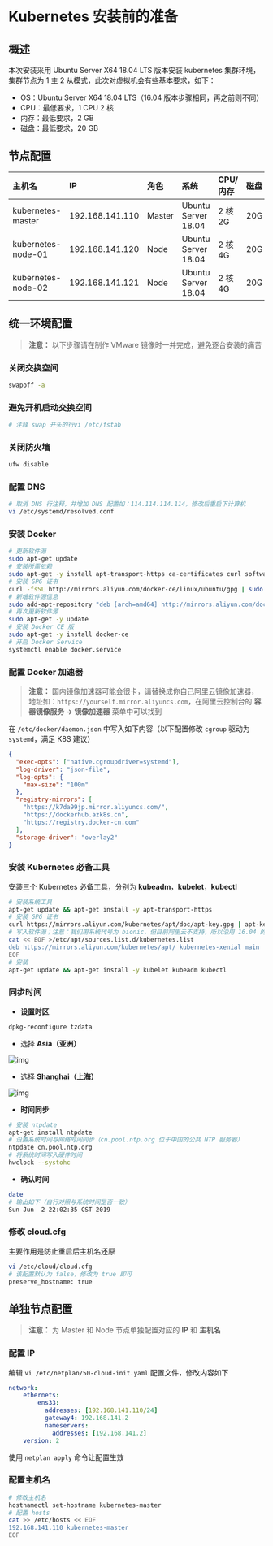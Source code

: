# Kubernetes 安装前的准备

## 概述

本次安装采用 Ubuntu Server X64 18.04 LTS 版本安装 kubernetes 集群环境，集群节点为 1 主 2 从模式，此次对虚拟机会有些基本要求，如下：

- OS：Ubuntu Server X64 18.04 LTS（16.04 版本步骤相同，再之前则不同）
- CPU：最低要求，1 CPU 2 核
- 内存：最低要求，2 GB
- 磁盘：最低要求，20 GB

## 节点配置

| 主机名             | IP              | 角色   | 系统                | CPU/内存 | 磁盘 |
| :----------------- | :-------------- | :----- | :------------------ | :------- | :--- |
| kubernetes-master  | 192.168.141.110 | Master | Ubuntu Server 18.04 | 2 核 2G  | 20G  |
| kubernetes-node-01 | 192.168.141.120 | Node   | Ubuntu Server 18.04 | 2 核 4G  | 20G  |
| kubernetes-node-02 | 192.168.141.121 | Node   | Ubuntu Server 18.04 | 2 核 4G  | 20G  |

## 统一环境配置

> **注意：** 以下步骤请在制作 VMware 镜像时一并完成，避免逐台安装的痛苦

### 关闭交换空间

```sh
swapoff -a
```

### 避免开机启动交换空间

```sh
# 注释 swap 开头的行vi /etc/fstab
```

### 关闭防火墙

```sh
ufw disable
```

### 配置 DNS

```sh
# 取消 DNS 行注释，并增加 DNS 配置如：114.114.114.114，修改后重启下计算机
vi /etc/systemd/resolved.conf
```

### 安装 Docker

```sh
# 更新软件源
sudo apt-get update
# 安装所需依赖
sudo apt-get -y install apt-transport-https ca-certificates curl software-properties-common
# 安装 GPG 证书
curl -fsSL http://mirrors.aliyun.com/docker-ce/linux/ubuntu/gpg | sudo apt-key add -
# 新增软件源信息
sudo add-apt-repository "deb [arch=amd64] http://mirrors.aliyun.com/docker-ce/linux/ubuntu $(lsb_release -cs) stable"
# 再次更新软件源
sudo apt-get -y update
# 安装 Docker CE 版
sudo apt-get -y install docker-ce
# 开启 Docker Service
systemctl enable docker.service
```

### 配置 Docker 加速器

> **注意：** 国内镜像加速器可能会很卡，请替换成你自己阿里云镜像加速器，地址如：`https://yourself.mirror.aliyuncs.com`，在阿里云控制台的 **容器镜像服务 -> 镜像加速器** 菜单中可以找到

在 `/etc/docker/daemon.json` 中写入如下内容（以下配置修改 `cgroup` 驱动为 `systemd`，满足 K8S 建议）

```json
{
  "exec-opts": ["native.cgroupdriver=systemd"],
  "log-driver": "json-file",
  "log-opts": {
    "max-size": "100m"
  },
  "registry-mirrors": [
    "https://k7da99jp.mirror.aliyuncs.com/",
    "https://dockerhub.azk8s.cn",
    "https://registry.docker-cn.com"
  ],
  "storage-driver": "overlay2"
}
```

### 安装 Kubernetes 必备工具

安装三个 Kubernetes 必备工具，分别为 **kubeadm**，**kubelet**，**kubectl**

```sh
# 安装系统工具
apt-get update && apt-get install -y apt-transport-https
# 安装 GPG 证书
curl https://mirrors.aliyun.com/kubernetes/apt/doc/apt-key.gpg | apt-key add -
# 写入软件源；注意：我们用系统代号为 bionic，但目前阿里云不支持，所以沿用 16.04 的 xenial
cat << EOF >/etc/apt/sources.list.d/kubernetes.list
deb https://mirrors.aliyun.com/kubernetes/apt/ kubernetes-xenial main
EOF
# 安装
apt-get update && apt-get install -y kubelet kubeadm kubectl
```

### 同步时间

- **设置时区**

```sh
dpkg-reconfigure tzdata
```

- 选择 **Asia（亚洲）**

![img](http://www.qfdmy.com/wp-content/uploads/2019/08/fff634856c3091d.png)

- 选择 **Shanghai（上海）**

![img](http://www.qfdmy.com/wp-content/uploads/2019/08/db85d9068a86cb9.png)

- **时间同步**

```sh
# 安装 ntpdate
apt-get install ntpdate
# 设置系统时间与网络时间同步（cn.pool.ntp.org 位于中国的公共 NTP 服务器）
ntpdate cn.pool.ntp.org
# 将系统时间写入硬件时间
hwclock --systohc
```

- **确认时间**

```sh
date
# 输出如下（自行对照与系统时间是否一致）
Sun Jun  2 22:02:35 CST 2019
```

### 修改 cloud.cfg

主要作用是防止重启后主机名还原

```sh
vi /etc/cloud/cloud.cfg
# 该配置默认为 false，修改为 true 即可
preserve_hostname: true
```

## 单独节点配置

> **注意：** 为 Master 和 Node 节点单独配置对应的 **IP** 和 **主机名**

### 配置 IP

编辑 `vi /etc/netplan/50-cloud-init.yaml` 配置文件，修改内容如下

```yaml
network:
    ethernets:
        ens33:
          addresses: [192.168.141.110/24]
          gateway4: 192.168.141.2
          nameservers:
            addresses: [192.168.141.2]
    version: 2
```

使用 `netplan apply` 命令让配置生效

### 配置主机名

```sh
# 修改主机名
hostnamectl set-hostname kubernetes-master
# 配置 hosts
cat >> /etc/hosts << EOF
192.168.141.110 kubernetes-master
EOF
```

